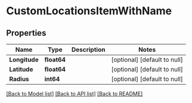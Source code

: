 # CustomLocationsItemWithName

## Properties
Name | Type | Description | Notes
------------ | ------------- | ------------- | -------------
**Longitude** | **float64** |  | [optional] [default to null]
**Latitude** | **float64** |  | [optional] [default to null]
**Radius** | **int64** |  | [optional] [default to null]

[[Back to Model list]](../README.md#documentation-for-models) [[Back to API list]](../README.md#documentation-for-api-endpoints) [[Back to README]](../README.md)



